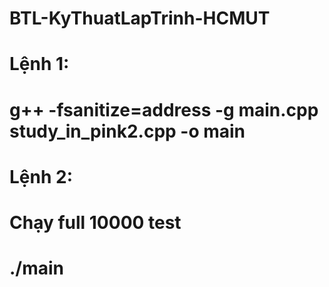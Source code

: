 ﻿# BTL-KyThuatLapTrinh-HCMUT
 # Lệnh 1:
 # g++ -fsanitize=address -g main.cpp study_in_pink2.cpp -o main
 
 # Lệnh 2:
 # Chạy full 10000 test
 # ./main
